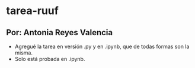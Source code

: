# tarea-ruuf

## Por: Antonia Reyes Valencia

- Agregué la tarea en versión .py y en .ipynb, que de todas formas son la misma.
- Solo está probada en .ipynb.
